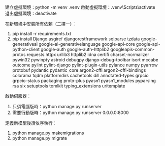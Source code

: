 建立虛擬環境：python -m venv .venv
啟動虛擬環境：.venv\Scripts\activate
退出虛擬環境：deactivate

在新環境中安裝所有依賴（二擇一）：
1. pip install -r requirements.txt
2. pip install Django asgiref djangorestframework sqlparse tzdata google-generativeai google-ai-generativelanguage google-api-core google-api-python-client google-auth google-auth-httplib2 googleapis-common-protos requests httpx urllib3 httplib2 idna certifi charset-normalizer pywin32 pywinpty astroid debugpy django-debug-toolbar isort mccabe outcome pylint pylint-django pylint-plugin-utils pylance numpy pyarrow protobuf pydantic pydantic_core argon2-cffi argon2-cffi-bindings colorama tqdm platformdirs cachetools dill annotated-types grpcio grpcio-status packaging proto-plus pyasn1 pyasn1_modules pyparsing rsa six setuptools tomlkit typing_extensions uritemplate

啟動伺服器：
1. 只須電腦版時：python manage.py runserver
2. 需要行動版時：python manage.py runserver 0.0.0.0:8000

定義新模型後須依序執行：
1. python manage.py makemigrations
2. python manage.py migrate
